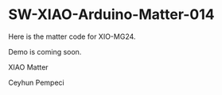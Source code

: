 # SW-XIAO-Arduino-Matter-014

Here is the matter code for XIO-MG24. 

Demo is coming soon.

XIAO Matter

Ceyhun Pempeci
